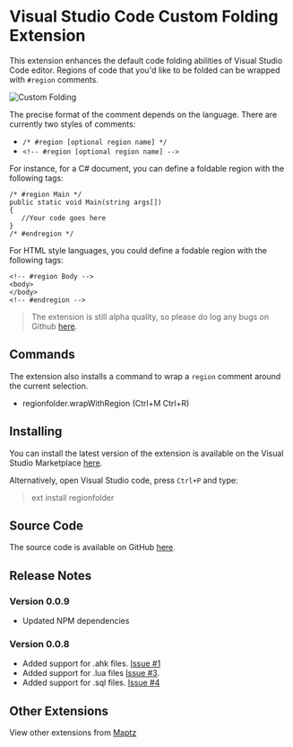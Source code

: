 # Visual Studio Code Custom Folding Extension

This extension enhances the default code folding abilities of Visual Studio Code editor. Regions of code that you'd like to be folded can be wrapped with `#region` comments. 

![Custom Folding](https://raw.githubusercontent.com/maptz/Maptz.VSCode.Extensions.customfolding/master/imgs/CSharp_region_wrap.gif)

The precise format of the comment depends on the language. There are currently two styles of comments: 

-  `/* #region [optional region name] */` 
- `<!-- #region [optional region name] -->`

For instance, for a C# document, you can define a foldable region with the following tags: 

    /* #region Main */
    public static void Main(string args[])
    {
       //Your code goes here
    }
    /* #endregion */


For HTML style languages, you could define a fodable region with the following tags:


    <!-- #region Body -->
    <body>
    </body>
    <!-- #endregion -->

> The extension is still alpha quality, so please do log any bugs on Github [here](https://github.com/maptz/Maptz.VSCode.Extensions.CustomFolding/issues).

## Commands

The extension also installs a command to wrap a `region` comment around the current selection. 

- regionfolder.wrapWithRegion (Ctrl+M Ctrl+R)

## Installing

You can install the latest version of the extension is available on the Visual Studio Marketplace [here](https://marketplace.visualstudio.com/items?itemName=maptz.regionfolder).

Alternatively, open Visual Studio code, press `Ctrl+P` and type:

> ext install regionfolder

## Source Code

The source code is available on GitHub [here](https://github.com/maptz/Maptz.VSCode.Extensions.CustomFolding).

## Release Notes

### Version 0.0.9

- Updated NPM dependencies

### Version 0.0.8

- Added support for .ahk files. [Issue #1](https://github.com/maptz/maptz.vscode.extensions.customfolding/issues/1)
- Added support for .lua files [Issue #3](https://github.com/maptz/maptz.vscode.extensions.customfolding/issues/3).
- Added support for .sql files. [Issue #4](https://github.com/maptz/maptz.vscode.extensions.customfolding/issues/4)

## Other Extensions

View other extensions from [Maptz](https://marketplace.visualstudio.com/publishers/maptz)
